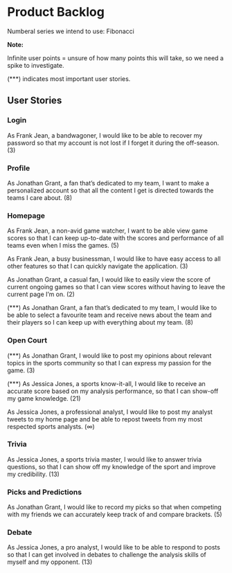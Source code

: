 # Product Backlog
Numberal series we intend to use: Fibonacci

**Note:**

Infinite user points = unsure of how many points this will take, so we need a spike to investigate.

(\*\*\*) indicates most important user stories.

## User Stories
### Login
As Frank Jean, a bandwagoner, I would like to be able to recover my password so that my account is not lost if I forget it during the off-season. (3)

### Profile
As Jonathan Grant, a fan that’s dedicated to my team, I want to make a personalized account so that all the content I get is directed towards the teams I care about. (8)

### Homepage
As Frank Jean, a non-avid game watcher, I want to be able view game scores so that I can keep up-to-date with the scores and performance of all teams even when I miss the games. (5)

As Frank Jean, a busy businessman, I would like to have easy access to all other features so that I can quickly navigate the application. (3)

As Jonathan Grant, a casual fan, I would like to easily view the score of current ongoing games so that I can view scores without having to leave the current page I’m on. (2)

(\*\*\*) As Jonathan Grant, a fan that’s dedicated to my team, I would like to be able to select a favourite team and receive news about the team and their players so I can keep up with everything about my team. (8)

### Open Court
(\*\*\*) As Jonathan Grant, I would like to post my opinions about relevant topics in the sports community so that I can express my passion for the game. (3)

(\*\*\*) As Jessica Jones, a sports know-it-all, I would like to receive an accurate score based on my analysis performance, so that I can show-off my game knowledge. (21)

As Jessica Jones, a professional analyst, I would like to post my analyst tweets to my home page and be able to repost tweets from my most respected sports analysts. (∞)

### Trivia
As Jessica Jones, a sports trivia master, I would like to answer trivia questions, so that I can show off my knowledge of the sport and improve my credibility. (13)

### Picks and Predictions
As Jonathan Grant, I would like to record my picks so that when competing with my friends we can accurately keep track of and compare brackets. (5)

### Debate
As Jessica Jones, a pro analyst, I would like to be able to respond to posts so that I can get involved in debates to challenge the analysis skills of myself and my opponent. (13)
